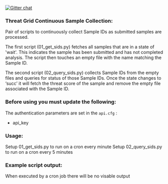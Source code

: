 [![Gitter chat](https://img.shields.io/badge/gitter-join%20chat-brightgreen.svg)](https://gitter.im/CiscoSecurity/Threat-Grid "Gitter chat")

### Threat Grid Continuous Sample Collection:
Pair of scripts to continuously collect Sample IDs as submitted samples are processed. 

The first script (01_get_sids.py) fetches all samples that are in a state of 'wait'. This indicates the sample has been submitted and has not completed analysis. The script then touches an empty file with the name matching the Sample ID.

The second script (02_query_sids.py) collects Sample IDs from the empty files and queries for status of those Sample IDs. Once the state changes to ‘succ’ it will fetch the threat score of the sample and remove the empty file associated with the Sample ID. 

### Before using you must update the following:
The authentication parameters are set in the ```api.cfg``` :
- api_key

### Usage:
Setup 01_get_sids.py to run on a cron every minute
Setup 02_query_sids.py to run on a cron every 5 minutes

### Example script output:
When executed by a cron job there will be no visable output
